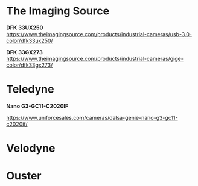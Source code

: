 
# The Imaging Source

**DFK 33UX250**  
https://www.theimagingsource.com/products/industrial-cameras/usb-3.0-color/dfk33ux250/  

**DFK 33GX273**  
https://www.theimagingsource.com/products/industrial-cameras/gige-color/dfk33gx273/  


# Teledyne 

**Nano G3-GC11-C2020IF**

https://www.uniforcesales.com/cameras/dalsa-genie-nano-g3-gc11-c2020if/


# Velodyne

# Ouster

